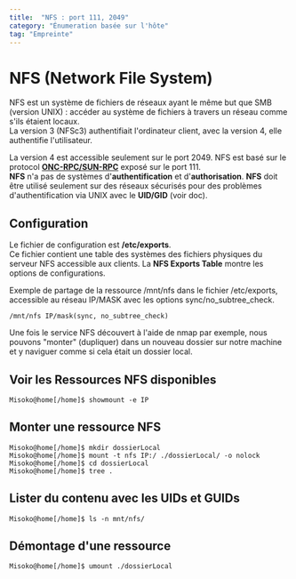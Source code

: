 ```yaml
---
title:  "NFS : port 111, 2049"
category: "Énumeration basée sur l'hôte"
tag: "Empreinte"
---
```

# NFS (Network File System)

NFS est un système de fichiers de réseaux ayant le même but que SMB (version UNIX) : accéder au système de fichiers à travers un réseau comme s'ils étaient locaux.\
La version 3 (NFSc3) authentifiait l'ordinateur client, avec la version 4, elle authentifie l'utilisateur.

La version 4 est accessible seulement sur le port 2049. NFS est basé sur le protocol **[ONC-RPC/SUN-RPC](https://en.wikipedia.org/wiki/Sun_RPC)** exposé sur le port 111.\
**NFS** n'a pas de systèmes d'**authentification** et d'**authorisation**.
**NFS** doit être utilisé seulement sur des réseaux sécurisés pour des problèmes d'authentification via UNIX avec le **UID/GID** (voir doc).

## Configuration 
Le fichier de configuration est **/etc/exports**.\
Ce fichier contient une table des systèmes des fichiers physiques du serveur NFS accessible aux clients. La **NFS Exports Table** montre les options de configurations.

Exemple de partage de la ressource /mnt/nfs dans le fichier /etc/exports, accessible au réseau IP/MASK avec les options sync/no_subtree_check.

```console
/mnt/nfs IP/mask(sync, no_subtree_check)
```

Une fois le service NFS découvert à l'aide de nmap par exemple, nous pouvons "monter" (dupliquer) dans un nouveau dossier sur notre machine et y naviguer comme si cela était un dossier local.

## Voir les Ressources NFS disponibles

```console
Misoko@home[/home]$ showmount -e IP
```

## Monter une ressource NFS

```console
Misoko@home[/home]$ mkdir dossierLocal
Misoko@home[/home]$ mount -t nfs IP:/ ./dossierLocal/ -o nolock
Misoko@home[/home]$ cd dossierLocal
Misoko@home[/home]$ tree .
```

## Lister du contenu avec les UIDs et GUIDs
```console
Misoko@home[/home]$ ls -n mnt/nfs/
```

## Démontage d'une ressource
```console
Misoko@home[/home]$ umount ./dossierLocal
```